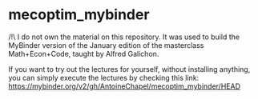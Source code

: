 # mecoptim_mybinder

/!\ I do not  own the material on this repository.
It was used to build the MyBinder version of the January edition of the masterclass Math+Econ+Code, taught by Alfred Galichon.

If you want to try out the lectures for yourself, without installing anything, you can simply execute the lectures by checking this link: https://mybinder.org/v2/gh/AntoineChapel/mecoptim_mybinder/HEAD
